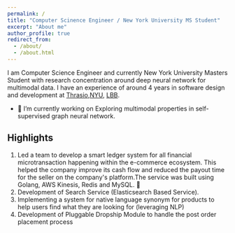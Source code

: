 ```yaml
---
permalink: /
title: "Computer Scinence Engineer / New York University MS Student"
excerpt: "About me"
author_profile: true
redirect_from: 
  - /about/
  - /about.html
---
```

I am Computer Science Engineer and currently New York University Masters Student with research concentration around deep neural network for multimodal data.
I have an experience of around 4 years in software design and development at <a href="https://www.thras.io">Thrasio</a>,<a href="https://www.nyu.edu">NYU</a>, <a href="https://www.lbb.in">LBB</a>.

-  🔭 I’m currently working on Exploring multimodal properties in self-supervised graph neural network.

Highlights
------
1. Led a team to develop a smart ledger system for all financial microtransaction happening within the e-commerce ecosystem. This helped the company improve its cash flow and reduced the payout time for the seller on the company's platform.The service was built using Golang, AWS Kinesis, Redis and MySQL. 🌱 
2. Development of Search Service (Elasticsearch Based Service).
3. Implementing a system for native language synonym for products to help users find what they are looking for (leveraging NLP)
4. Development of Pluggable Dropship Module to handle the post order placement process
